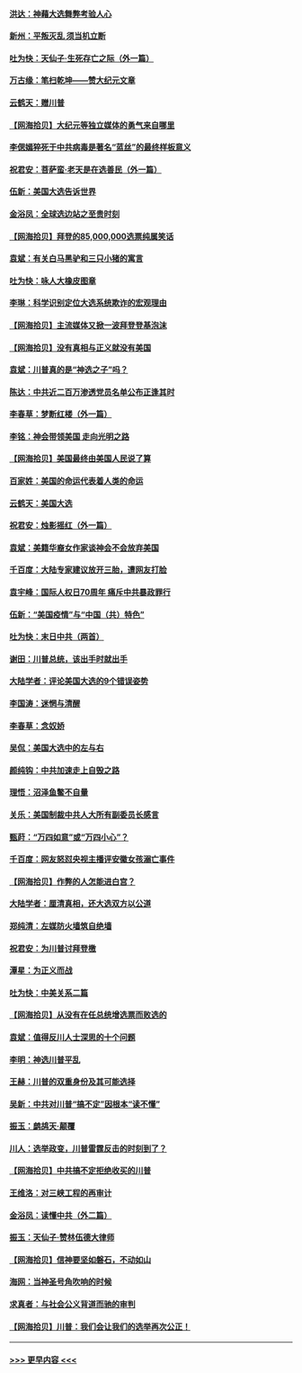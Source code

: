 #### [洪达：神藉大选舞弊考验人心](../pages/nsc993/n12631962.md?t=12201102) 
#### [新州：平叛灭乱  须当机立断](../pages/nsc993/n12631946.md?t=12201102) 
#### [吐为快：天仙子‧生死存亡之际（外一篇）](../pages/nsc993/n12631927.md?t=12201102) 
#### [万古缘：笔扫乾坤——赞大纪元文章](../pages/nsc993/n12631922.md?t=12201102) 
#### [云鹤天：赠川普](../pages/nsc993/n12631823.md?t=12201102) 
#### [【网海拾贝】大纪元等独立媒体的勇气来自哪里](../pages/nsc993/n12629961.md?t=12201102) 
#### [李偲嫣猝死于中共病毒是著名“蓝丝”的最终样板意义](../pages/nsc993/n12628812.md?t=12201102) 
#### [祝君安：菩萨蛮·老天是在选善民（外一篇）](../pages/nsc993/n12628793.md?t=12201102) 
#### [伍新：美国大选告诉世界](../pages/nsc993/n12628768.md?t=12201102) 
#### [金浴凤：全球选边站之至贵时刻](../pages/nsc993/n12627318.md?t=12201102) 
#### [【网海拾贝】拜登的85,000,000选票纯属笑话](../pages/nsc993/n12626569.md?t=12201102) 
#### [袁斌：有关白马黑驴和三只小猪的寓言](../pages/nsc993/n12626198.md?t=12201102) 
#### [吐为快：咏人大橡皮图章](../pages/nsc993/n12624470.md?t=12201102) 
#### [李琳：科学识别定位大选系统欺诈的宏观理由](../pages/nsc993/n12624340.md?t=12201102) 
#### [【网海拾贝】主流媒体又掀一波拜登登基泡沫](../pages/nsc993/n12624000.md?t=12201102) 
#### [【网海拾贝】没有真相与正义就没有美国](../pages/nsc993/n12621885.md?t=12201102) 
#### [袁斌：川普真的是“神选之子”吗？](../pages/nsc993/n12621749.md?t=12201102) 
#### [陈达：中共近二百万渗透党员名单公布正逢其时](../pages/nsc993/n12620870.md?t=12201102) 
#### [李春草：梦断红楼（外一篇）](../pages/nsc993/n12619122.md?t=12201102) 
#### [李铭：神会带领美国 走向光明之路](../pages/nsc993/n12618584.md?t=12201102) 
#### [【网海拾贝】美国最终由美国人民说了算](../pages/nsc993/n12617255.md?t=12201102) 
#### [百家姓：美国的命运代表着人类的命运](../pages/nsc993/n12615838.md?t=12201102) 
#### [云鹤天：美国大选](../pages/nsc993/n12615994.md?t=12201102) 
#### [祝君安：烛影摇红（外一篇）](../pages/nsc993/n12615975.md?t=12201102) 
#### [袁斌：美籍华裔女作家谈神会不会放弃美国](../pages/nsc993/n12615263.md?t=12201102) 
#### [千百度：大陆专家建议放开三胎，遭网友打脸](../pages/nsc993/n12614456.md?t=12201102) 
#### [袁宇峰：国际人权日70周年 痛斥中共暴政罪行](../pages/nsc993/n12611965.md?t=12201102) 
#### [伍新：“美国疫情”与“中国（共）特色”](../pages/nsc993/n12611463.md?t=12201102) 
#### [吐为快：末日中共（两首）](../pages/nsc993/n12611461.md?t=12201102) 
#### [谢田：川普总统，该出手时就出手](../pages/nsc993/n12610905.md?t=12201102) 
#### [大陆学者：评论美国大选的9个错误姿势](../pages/nsc993/n12609586.md?t=12201102) 
#### [李国涛：迷惘与清醒](../pages/nsc993/n12607532.md?t=12201102) 
#### [李春草：念奴娇](../pages/nsc993/n12607083.md?t=12201102) 
#### [吴侃：美国大选中的左与右](../pages/nsc993/n12607054.md?t=12201102) 
#### [颜纯钩：中共加速走上自毁之路](../pages/nsc993/n12606473.md?t=12201102) 
#### [理悟：沼泽鱼鳖不自量](../pages/nsc993/n12606454.md?t=12201102) 
#### [关乐：美国制裁中共人大所有副委员长感言](../pages/nsc993/n12606442.md?t=12201102) 
#### [甄莳：“万四如意”或“万四小心”？](../pages/nsc993/n12606091.md?t=12201102) 
#### [千百度：网友怒怼央视主播评安徽女孩溺亡事件](../pages/nsc993/n12605370.md?t=12201102) 
#### [【网海拾贝】作弊的人怎能进白宫？](../pages/nsc993/n12603546.md?t=12201102) 
#### [大陆学者：厘清真相，还大选双方以公道](../pages/nsc993/n12603475.md?t=12201102) 
#### [郑纯清：左媒防火墙筑自绝墙](../pages/nsc993/n12602226.md?t=12201102) 
#### [祝君安：为川普讨拜登檄](../pages/nsc993/n12602199.md?t=12201102) 
#### [潭星：为正义而战](../pages/nsc993/n12600926.md?t=12201102) 
#### [吐为快：中美关系二篇](../pages/nsc993/n12600908.md?t=12201102) 
#### [【网海拾贝】从没有在任总统增选票而败选的](../pages/nsc993/n12600435.md?t=12201102) 
#### [袁斌：值得反川人士深思的十个问题](../pages/nsc993/n12600332.md?t=12201102) 
#### [李明：神选川普平乱](../pages/nsc993/n12599751.md?t=12201102) 
#### [王赫：川普的双重身份及其可能选择](../pages/nsc993/n12599723.md?t=12201102) 
#### [吴新：中共对川普“搞不定”因根本“读不懂”](../pages/nsc993/n12599502.md?t=12201102) 
#### [振玉：鹧鸪天‧颠覆](../pages/nsc993/n12599494.md?t=12201102) 
#### [川人：选举政变，川普雷霆反击的时刻到了？](../pages/nsc993/n12599291.md?t=12201102) 
#### [【网海拾贝】中共搞不定拒绝收买的川普](../pages/nsc993/n12598955.md?t=12201102) 
#### [王维洛：对三峡工程的再审计](../pages/nsc993/n12598436.md?t=12201102) 
#### [金浴凤：读懂中共（外二篇）](../pages/nsc993/n12597943.md?t=12201102) 
#### [振玉：天仙子‧赞林伍德大律师](../pages/nsc993/n12597929.md?t=12201102) 
#### [【网海拾贝】信神要坚如磐石，不动如山](../pages/nsc993/n12597901.md?t=12201102) 
#### [海网：当神圣号角吹响的时候](../pages/nsc993/n12595891.md?t=12201102) 
#### [求真者：与社会公义背道而驰的审判](../pages/nsc993/n12595868.md?t=12201102) 
#### [【网海拾贝】川普：我们会让我们的选举再次公正！](../pages/nsc993/n12594930.md?t=12201102) 

----
#### [ >>> 更早内容 <<< ](../indexes/nsc993-earlier.md)
